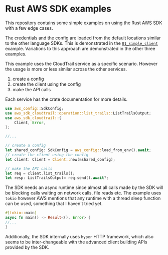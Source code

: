 # Rust AWS SDK examples

This repository contains some simple examples on using the Rust AWS SDK with a
few edge cases.

The credentials and the config are loaded from the default locations similar to
the other language SDKs. This is demonstrated in the
[`01_simple_client`](./01_simple_client/) example. Variations to this approach
are demonstrated in the other three examples.

This example uses the CloudTrail service as a specific scenario. However the
usage is more or less similar across the other services.
1. create a config
1. create the client using the config
1. make the API calls

Each service has the crate documentation for more details.

```rust
use aws_config::SdkConfig;
use aws_sdk_cloudtrail::operation::list_trails::ListTrailsOutput;
use aws_sdk_cloudtrail::{
    Client, Error,
};

//...

// create a config
let shared_config: SdkConfig = aws_config::load_from_env().await;
// create the client using the config
let client: Client = Client::new(&shared_config);

// make the API calls
let req = client.list_trails();
let resp: ListTrailsOutput= req.send().await?;
```

The SDK needs an async runtime since almost all calls made by the SDK will be
blocking calls waiting on network calls, file reads etc. The example uses
`tokio` however AWS mentions that any runtime with a thread sleep
function can be used, something that I haven't tried yet.

```rust
#[tokio::main]
async fn main() -> Result<(), Error> {
//...
}
```

Additionally, the SDK internally uses `hyper` HTTP framework, which also seems
to be inter-changeable with the advanced client building APIs provided by the
SDK.
